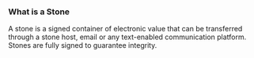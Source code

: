 ### What is a Stone

A stone is a signed container of electronic value that can be transferred through a
stone host, email or any text-enabled communication platform. Stones are fully signed to guarantee
integrity. 